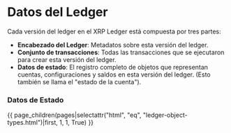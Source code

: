 # Datos del Ledger

Cada versión del ledger en el XRP Ledger está compuesta por tres partes:

* **Encabezado del Ledger**: Metadatos sobre esta versión del ledger.
* **Conjunto de transacciones**: Todas las transacciones que se ejecutaron para crear esta versión del ledger.
* **Datos de estado**: El registro completo de objetos que representan cuentas, configuraciones y saldos en esta versión del ledger. (Esto también se llama el "estado de la cuenta").

### Datos de Estado

\{{ page\_children(pages|selectattr("html", "eq", "ledger-object-types.html")|first, 1, 1, True) \}}
